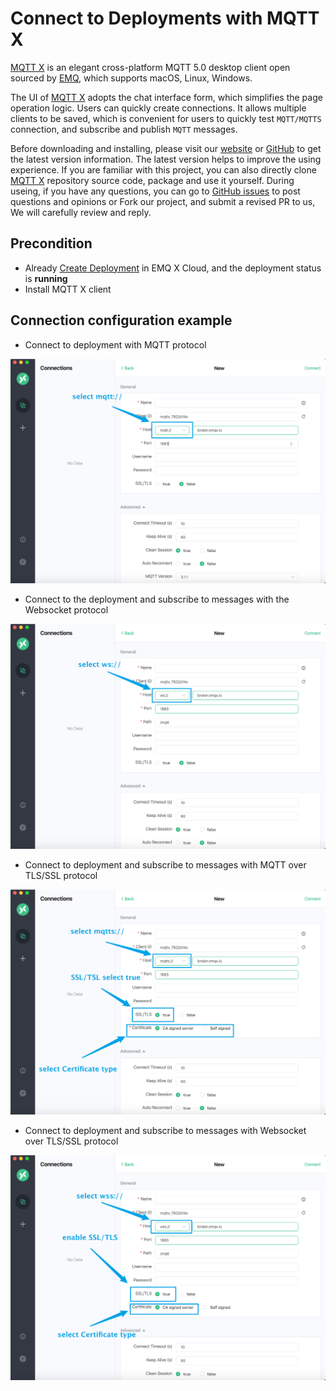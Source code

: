 # Connect to Deployments with MQTT X

[MQTT X](https://mqttx.app) is an elegant cross-platform MQTT 5.0 desktop client open sourced by [EMQ](http://emqx.io), which supports macOS, Linux, Windows.

The UI of [MQTT X](https://mqttx.app) adopts the chat interface form, which simplifies the page operation logic. Users can quickly create connections. It allows multiple clients to be saved, which is convenient for users to quickly test `MQTT/MQTTS` connection, and subscribe and publish `MQTT` messages.

Before downloading and installing, please visit our [website](https://mqttx.app/) or [GitHub](https://github.com/emqx/MQTTX) to get the latest version information. The latest version helps to improve the using experience. If you are familiar with this project, you can also directly clone [MQTT X](https://mqttx.app/)  repository source code, package and use it yourself. During useing, if you have any questions, you can go to [GitHub issues](https://github.com/emqx/MQTTX/issues) to post questions and opinions or Fork our project, and submit a revised PR to us, We will carefully review and reply.

## Precondition

* Already [Create Deployment](../deployments/create_deployment.md) in EMQ X Cloud, and the deployment status is **running**
* Install MQTT X client

## Connection configuration example

* Connect to deployment with MQTT protocol

![](./_assets/mqttx_mqtt.png)

* Connect to the deployment and subscribe to messages with the Websocket protocol

![](./_assets/mqttx_ws.png)

* Connect to deployment and subscribe to messages with MQTT over TLS/SSL protocol

![](./_assets/mqttx_mqtts.png)

* Connect to deployment and subscribe to messages with Websocket over TLS/SSL protocol

![](./_assets/mqttx_wss.png)

